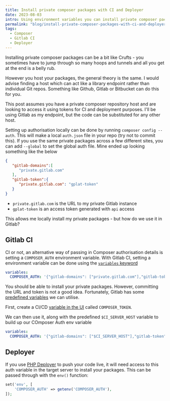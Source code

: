 ```yaml
---
title: Install private composer packages with CI and Deployer
date: 2023-08-03
intro: Using environment variables you can install private composer packages in Gitlab CI and pass them through to Deployer
permalink: "blog/install-private-composer-packages-with-ci-and-deployer/"
tags:
  - Composer
  - Gitlab CI
  - Deployer
---
```


Installing private composer packages can be a bit like Crufts - you sometimes have to jump through so many hoops and tunnels and all you get at the end is a belly rub.

However you host your packages, the general theory is the same. I would advise finding a host which can act like a library endpoint rather than individual Git repos. Something like Github, Gitlab or Bitbucket can do this for you.

This post assumes you have a private composer repository host and are looking to access it using tokens for CI and deployment purposes. I'll be using Gitlab as my endpoint, but the code can be substituted for any other host.

Setting up authorisation locally can be done by running `composer config --auth`. This will make a local `auth.json` file in your repo (try not to commit this). If you use the same private packages across a few different sites, you can add `--global` to set the global auth file. Mine ended up looking something like the below

```json
{
   "gitlab-domains":[
      "private.gitlab.com"
   ],
   "gitlab-token":{
      "private.gitlab.com": "gplat-token"
   }
}
```

- `private.gitlab.com` is the URL to my private Gitlab instance
- `gplat-token` is an access token generated with `api` access

This allows me locally install my private packages - but how do we use it in Gitlab?

## Gitlab CI

CI or not, an alternative way of passing in Composer authorisation details is setting a `COMPOSER_AUTH` environment variable. With Gitlab CI, setting a environment variable can be done using the [`variables` keyword](https://docs.gitlab.com/ee/ci/variables/)

```yaml
variables:
  COMPOSER_AUTH: '{"gitlab-domains": ["private.gitlab.com"],"gitlab-token": {"private.gitlab.com": "gplat-token"}}'
```

You should be able to install your private packages. However, committing the URL and token is not a good idea. Fortunately, Gitlab has some [predefined variables](https://docs.gitlab.com/ee/ci/variables/predefined_variables.html) we can utilise.

First, create a CI/CD [variable in the UI](https://docs.gitlab.com/ee/ci/variables/#define-a-cicd-variable-in-the-ui) called `COMPOSER_TOKEN`.

We can then use it, along with the predefined `$CI_SERVER_HOST` variable to build up our COmposer Auth env variable

```yaml
variables:
  COMPOSER_AUTH: '{"gitlab-domains": ["$CI_SERVER_HOST"],"gitlab-token": {"$CI_SERVER_HOST": "$COMPOSER_TOKEN"}}'
```

## Deployer

If you use [PHP Deployer](https://deployer.org/) to push your code live, it will need access to this auth variable in the target server to install your packages. This can be passed through with the `env()` function:

```php
set('env', [
	'COMPOSER_AUTH' => getenv('COMPOSER_AUTH'),
]);
```
